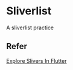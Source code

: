 # Sliverlist

A sliverlist practice

## Refer

[Explore Slivers In Flutter](https://medium.com/flutterdevs/explore-slivers-in-flutter-d44073bffdf6)
